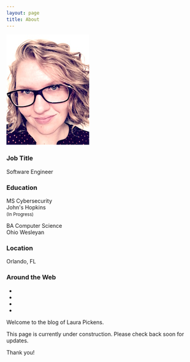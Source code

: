 ```yaml
---
layout: page
title: About
---
```


<div class="leftalign text-center">
  <img src="/images/portrait.jpg" alt="Portrait" />
  <div class="aboutme">
    <div class="row">
    	<!--<div class="footer-col col-md-4">-->
            <h3>Job Title</h3>
            <p>Software Engineer</p>
        <!--</div>
    	<div class="footer-col col-md-4">-->
            <h3>Education</h3>
            <p>MS Cybersecurity<br/>John's Hopkins<br/><small>(In Progress)</small></p>
            <p>BA Computer Science<br/>Ohio Wesleyan</p>
        <!--</div>
        <div class="footer-col col-md-4">-->
            <h3>Location</h3>
            <p>Orlando, FL</p>
        <!--</div>
        <div class="footer-col col-md-4">-->
            <h3>Around the Web</h3>
            <ul class="list-inline">
            	<li>
                    <a href="https://twitter.com/pickl09" class="btn-social btn-outline"><i class="fa fa-fw fa-twitter"></i></a>
                </li>
                <li>
                    <a href="#" class="btn-social btn-outline"><i class="fa fa-fw fa-facebook"></i></a>
                </li>
                <!--<li>
                    <a href="#" class="btn-social btn-outline"><i class="fa fa-fw fa-google-plus"></i></a>
                </li>-->
                <li>
                    <a href="#" class="btn-social btn-outline"><i class="fa fa-fw fa-linkedin"></i></a>
                </li>
                <li>
                  <a href="/contactme" class="btn-social btn-outline"><i class="fa fa-fw fa-envelope"></i></a>
              </li>
            </ul>
        <!--</div>-->
    </div>
   </div>
</div>
Welcome to the blog of Laura Pickens.

This page is currently under construction. Please check back soon for updates.

Thank you!
<br/>




